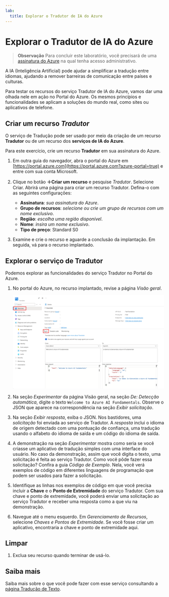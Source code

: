 ```yaml
---
lab:
  title: Explorar o Tradutor de IA do Azure
---
```


# Explorar o Tradutor de IA do Azure

> **Observação** Para concluir este laboratório, você precisará de uma [assinatura do Azure](https://azure.microsoft.com/free?azure-portal=true) na qual tenha acesso administrativo.

A IA (Inteligência Artificial) pode ajudar a simplificar a tradução entre idiomas, ajudando a remover barreiras de comunicação entre países e culturas.

Para testar os recursos do serviço Tradutor de IA do Azure, vamos dar uma olhada nele em ação no Portal do Azure. Os mesmos princípios e funcionalidades se aplicam a soluções do mundo real, como sites ou aplicativos de telefone.

## Criar um recurso *Tradutor*

O serviço de Tradução pode ser usado por meio da criação de um recurso **Tradutor** ou de um recurso dos **serviços de IA do Azure**.

Para este exercício, crie um recurso **Tradutor** em sua assinatura do Azure.

1. Em outra guia do navegador, abra o portal do Azure em [https://portal.azure.com](https://portal.azure.com?azure-portal=true) e entre com sua conta Microsoft.

1. Clique no botão **&#65291;Criar um recurso** e pesquise *Tradutor*. Selecione Criar. Abrirá uma página para criar um recurso Tradutor. Defina-o com as seguintes configurações:
    - **Assinatura**: *sua assinatura do Azure*.
    - **Grupo de recursos**: *selecione ou crie um grupo de recursos com um nome exclusivo*.
    - **Região**: *escolha uma região disponível*.
    - **Nome**: *insira um nome exclusivo*.
    - **Tipo de preço**: Standard S0

1. Examine e crie o recurso e aguarde a conclusão da implantação. Em seguida, vá para o recurso implantado.

## Explorar o serviço de Tradutor 

Podemos explorar as funcionalidades do serviço Tradutor no Portal do Azure. 

1. No portal do Azure, no recurso implantado, revise a página *Visão geral*.

    ![Captura de tela da página de visão geral do recurso Tradutor.](media/use-translator/translator-azure-portal.png)

1. Na seção *Experimentar* da página Visão geral, na seção *De: Detecção automática*, digite o texto `Welcome to Azure AI Fundamentals`. Observe o JSON que aparece na correspondência na seção *Exibir solicitação*. 

1. Na seção *Exibir resposta*, exiba o JSON. Nos bastidores, uma *solicitação* foi enviada ao serviço de Tradutor. A *resposta* inclui o idioma de origem detectado com uma pontuação de confiança, uma tradução usando o alfabeto do idioma de saída e um código do idioma de saída. 

1. A demonstração na seção *Experimentar* mostra como seria se você criasse um aplicativo de tradução simples com uma interface do usuário. No caso da demonstração, assim que você digita o texto, uma solicitação é feita ao serviço Tradutor. Como você pôde fazer essa solicitação? Confira a guia *Código de Exemplo*. Nela, você verá exemplos de código em diferentes linguagens de programação que podem ser usados para fazer a solicitação. 

1. Identifique as linhas nos exemplos de código em que você precisa incluir a **Chave** e o **Ponto de Extremidade** do serviço Tradutor. Com sua chave e ponto de extremidade, você poderá enviar uma solicitação ao serviço Tradutor e receber uma resposta como a que viu na demonstração. 

1. Navegue até o menu esquerdo. Em *Gerenciamento de Recursos*, selecione *Chaves e Pontos de Extremidade*. Se você fosse criar um aplicativo, encontraria a chave e ponto de extremidade aqui. 

## Limpar

1. Exclua seu recurso quando terminar de usá-lo. 

## Saiba mais

Saiba mais sobre o que você pode fazer com esse serviço consultando a [página Tradução de Texto](https://learn.microsoft.com/en-us/azure/ai-services/translator/translator-overview).
